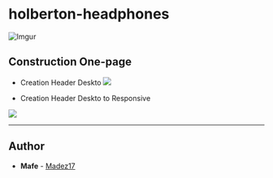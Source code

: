 # holberton-headphones

![Imgur](https://i.imgur.com/rZqFnbB.png)

## Construction One-page

- Creation Header Deskto
![](Desktop.gif)


- Creation Header Deskto to Responsive

![](Responsive.gif)


---

## Author
* **Mafe** - [Madez17](https://github.com/Madez17)
